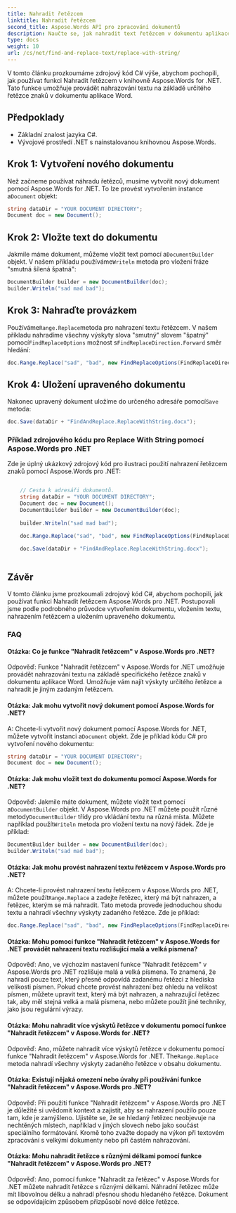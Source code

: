 ```yaml
---
title: Nahradit řetězcem
linktitle: Nahradit řetězcem
second_title: Aspose.Words API pro zpracování dokumentů
description: Naučte se, jak nahradit text řetězcem v dokumentu aplikace Word pomocí Aspose.Words for .NET.
type: docs
weight: 10
url: /cs/net/find-and-replace-text/replace-with-string/
---
```

V tomto článku prozkoumáme zdrojový kód C# výše, abychom pochopili, jak používat funkci Nahradit řetězcem v knihovně Aspose.Words for .NET. Tato funkce umožňuje provádět nahrazování textu na základě určitého řetězce znaků v dokumentu aplikace Word.

## Předpoklady

- Základní znalost jazyka C#.
- Vývojové prostředí .NET s nainstalovanou knihovnou Aspose.Words.

## Krok 1: Vytvoření nového dokumentu

 Než začneme používat náhradu řetězců, musíme vytvořit nový dokument pomocí Aspose.Words for .NET. To lze provést vytvořením instance a`Document` objekt:

```csharp
string dataDir = "YOUR DOCUMENT DIRECTORY";
Document doc = new Document();
```

## Krok 2: Vložte text do dokumentu

 Jakmile máme dokument, můžeme vložit text pomocí a`DocumentBuilder` objekt. V našem příkladu používáme`Writeln` metoda pro vložení fráze "smutná šílená špatná":

```csharp
DocumentBuilder builder = new DocumentBuilder(doc);
builder.Writeln("sad mad bad");
```

## Krok 3: Nahraďte provázkem

 Používáme`Range.Replace`metoda pro nahrazení textu řetězcem. V našem příkladu nahradíme všechny výskyty slova "smutný" slovem "špatný" pomocí`FindReplaceOptions` možnost s`FindReplaceDirection.Forward` směr hledání:

```csharp
doc.Range.Replace("sad", "bad", new FindReplaceOptions(FindReplaceDirection.Forward));
```

## Krok 4: Uložení upraveného dokumentu

Nakonec upravený dokument uložíme do určeného adresáře pomocí`Save` metoda:

```csharp
doc.Save(dataDir + "FindAndReplace.ReplaceWithString.docx");
```

### Příklad zdrojového kódu pro Replace With String pomocí Aspose.Words pro .NET

Zde je úplný ukázkový zdrojový kód pro ilustraci použití nahrazení řetězcem znaků pomocí Aspose.Words pro .NET:

```csharp

	// Cesta k adresáři dokumentů.
	string dataDir = "YOUR DOCUMENT DIRECTORY";
	Document doc = new Document();
	DocumentBuilder builder = new DocumentBuilder(doc);
	
	builder.Writeln("sad mad bad");

	doc.Range.Replace("sad", "bad", new FindReplaceOptions(FindReplaceDirection.Forward));

	doc.Save(dataDir + "FindAndReplace.ReplaceWithString.docx");
  
```

## Závěr

V tomto článku jsme prozkoumali zdrojový kód C#, abychom pochopili, jak používat funkci Nahradit řetězcem Aspose.Words pro .NET. Postupovali jsme podle podrobného průvodce vytvořením dokumentu, vložením textu, nahrazením řetězcem a uložením upraveného dokumentu.

### FAQ

#### Otázka: Co je funkce "Nahradit řetězcem" v Aspose.Words pro .NET?

Odpověď: Funkce "Nahradit řetězcem" v Aspose.Words for .NET umožňuje provádět nahrazování textu na základě specifického řetězce znaků v dokumentu aplikace Word. Umožňuje vám najít výskyty určitého řetězce a nahradit je jiným zadaným řetězcem.

#### Otázka: Jak mohu vytvořit nový dokument pomocí Aspose.Words for .NET?

 A: Chcete-li vytvořit nový dokument pomocí Aspose.Words for .NET, můžete vytvořit instanci a`Document` objekt. Zde je příklad kódu C# pro vytvoření nového dokumentu:

```csharp
string dataDir = "YOUR DOCUMENT DIRECTORY";
Document doc = new Document();
```

#### Otázka: Jak mohu vložit text do dokumentu pomocí Aspose.Words for .NET?

 Odpověď: Jakmile máte dokument, můžete vložit text pomocí a`DocumentBuilder` objekt. V Aspose.Words pro .NET můžete použít různé metody`DocumentBuilder` třídy pro vkládání textu na různá místa. Můžete například použít`Writeln` metoda pro vložení textu na nový řádek. Zde je příklad:

```csharp
DocumentBuilder builder = new DocumentBuilder(doc);
builder.Writeln("sad mad bad");
```

#### Otázka: Jak mohu provést nahrazení textu řetězcem v Aspose.Words pro .NET?

 A: Chcete-li provést nahrazení textu řetězcem v Aspose.Words pro .NET, můžete použít`Range.Replace` a zadejte řetězec, který má být nahrazen, a řetězec, kterým se má nahradit. Tato metoda provede jednoduchou shodu textu a nahradí všechny výskyty zadaného řetězce. Zde je příklad:

```csharp
doc.Range.Replace("sad", "bad", new FindReplaceOptions(FindReplaceDirection.Forward));
```

#### Otázka: Mohu pomocí funkce "Nahradit řetězcem" v Aspose.Words for .NET provádět nahrazení textu rozlišující malá a velká písmena?

Odpověď: Ano, ve výchozím nastavení funkce "Nahradit řetězcem" v Aspose.Words pro .NET rozlišuje malá a velká písmena. To znamená, že nahradí pouze text, který přesně odpovídá zadanému řetězci z hlediska velikosti písmen. Pokud chcete provést nahrazení bez ohledu na velikost písmen, můžete upravit text, který má být nahrazen, a nahrazující řetězec tak, aby měl stejná velká a malá písmena, nebo můžete použít jiné techniky, jako jsou regulární výrazy.

#### Otázka: Mohu nahradit více výskytů řetězce v dokumentu pomocí funkce "Nahradit řetězcem" v Aspose.Words for .NET?

 Odpověď: Ano, můžete nahradit více výskytů řetězce v dokumentu pomocí funkce "Nahradit řetězcem" v Aspose.Words for .NET. The`Range.Replace` metoda nahradí všechny výskyty zadaného řetězce v obsahu dokumentu.

#### Otázka: Existují nějaká omezení nebo úvahy při používání funkce "Nahradit řetězcem" v Aspose.Words pro .NET?

Odpověď: Při použití funkce "Nahradit řetězcem" v Aspose.Words pro .NET je důležité si uvědomit kontext a zajistit, aby se nahrazení použilo pouze tam, kde je zamýšleno. Ujistěte se, že se hledaný řetězec neobjevuje na nechtěných místech, například v jiných slovech nebo jako součást speciálního formátování. Kromě toho zvažte dopady na výkon při textovém zpracování s velkými dokumenty nebo při častém nahrazování.

#### Otázka: Mohu nahradit řetězce s různými délkami pomocí funkce "Nahradit řetězcem" v Aspose.Words pro .NET?

Odpověď: Ano, pomocí funkce "Nahradit za řetězec" v Aspose.Words for .NET můžete nahradit řetězce s různými délkami. Náhradní řetězec může mít libovolnou délku a nahradí přesnou shodu hledaného řetězce. Dokument se odpovídajícím způsobem přizpůsobí nové délce řetězce.